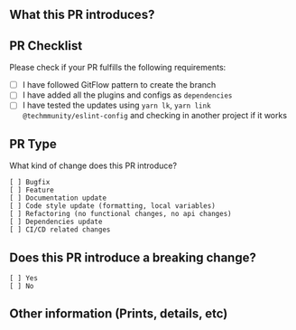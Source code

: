 ## What this PR introduces?

<!-- Please, includes a description of this pull request -->

## PR Checklist

Please check if your PR fulfills the following requirements:

- [ ] I have followed GitFlow pattern to create the branch
- [ ] I have added all the plugins and configs as `dependencies`
- [ ] I have tested the updates using `yarn lk`, `yarn link @techmmunity/eslint-config` and checking in another project if it works

## PR Type

What kind of change does this PR introduce?

```
[ ] Bugfix
[ ] Feature
[ ] Documentation update
[ ] Code style update (formatting, local variables)
[ ] Refactoring (no functional changes, no api changes)
[ ] Dependencies update
[ ] CI/CD related changes
```

## Does this PR introduce a breaking change?

```
[ ] Yes
[ ] No
```

<!-- If this PR contains a breaking change, please describe the impact and migration path for existing applications below. -->

## Other information (Prints, details, etc)

